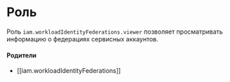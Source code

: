 # Роль

Роль `iam.workloadIdentityFederations.viewer` позволяет просматривать информацию о федерациях сервисных аккаунтов.


#### Родители

- [[iam.workloadIdentityFederations]]
